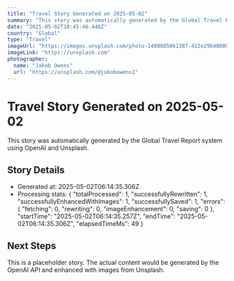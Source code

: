 ```yaml
---
title: "Travel Story Generated on 2025-05-02"
summary: "This story was automatically generated by the Global Travel Report system."
date: "2025-05-02T10:45:46.446Z"
country: "Global"
type: "Travel"
imageUrl: "https://images.unsplash.com/photo-1488085061387-422e29b40080?q=80&w=2031&auto=format&fit=crop&ixlib=rb-4.0.3&ixid=M3wxMjA3fDB8MHxwaG90by1wYWdlfHx8fGVufDB8fHx8fA%3D%3D"
imageLink: "https://unsplash.com"
photographer:
  name: "Jakob Owens"
  url: "https://unsplash.com/@jakobowens1"
---
```









# Travel Story Generated on 2025-05-02

This story was automatically generated by the Global Travel Report system using OpenAI and Unsplash.

## Story Details

- Generated at: 2025-05-02T06:14:35.306Z
- Processing stats: {
  "totalProcessed": 1,
  "successfullyRewritten": 1,
  "successfullyEnhancedWithImages": 1,
  "successfullySaved": 1,
  "errors": {
    "fetching": 0,
    "rewriting": 0,
    "imageEnhancement": 0,
    "saving": 0
  },
  "startTime": "2025-05-02T06:14:35.257Z",
  "endTime": "2025-05-02T06:14:35.306Z",
  "elapsedTimeMs": 49
}

## Next Steps

This is a placeholder story. The actual content would be generated by the OpenAI API and enhanced with images from Unsplash.
